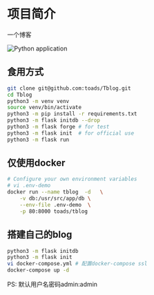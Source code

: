 # 项目简介

一个博客

![Python application](https://github.com/toads/Tblog/workflows/Python%20application/badge.svg)

## 食用方式

``` bash
git clone git@github.com:toads/Tblog.git
cd Tblog
python3 -m venv venv
source venv/bin/activate
python3 -m pip install -r requirements.txt
python3 -m flask initdb --drop
python3 -m flask forge # for test
python3 -m flask init  # for official use
python3 -m flask run
```

## 仅使用docker

``` bash
# Configure your own environment variables
# vi .env-demo
docker run --name tblog  -d   \
	-v db:/usr/src/app/db \
	--env-file .env-demo  \
	-p 80:8000 toads/tblog
```

## 搭建自己的blog

``` bash
python3 -m flask initdb
python3 -m flask init
vi docker-compose.yml # 配置docker-compose ssl
docker-compose up -d
```

PS: 默认用户名密码admin:admin
